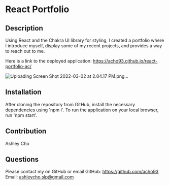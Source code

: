 # React Portfolio

## Description
Using React and the Chakra UI library for styling, I created a portfolio where I introduce myself, display some of my recent projects, and provides a way to reach out to me.

Here is a link to the deployed application: https://acho93.github.io/react-portfolio-ac/

![Uploading Screen Shot 2022-03-02 at 2.04.17 PM.png…]()

## Installation
After cloning the repository from GitHub, install the necessary dependencies using 'npm i'. To run the application on your local browser, run 'npm start'. 

## Contribution
Ashley Cho

## Questions
Please contact my on GitHub or email
GitHub: https://github.com/acho93
Email: ashleycho.slp@gmail.com
